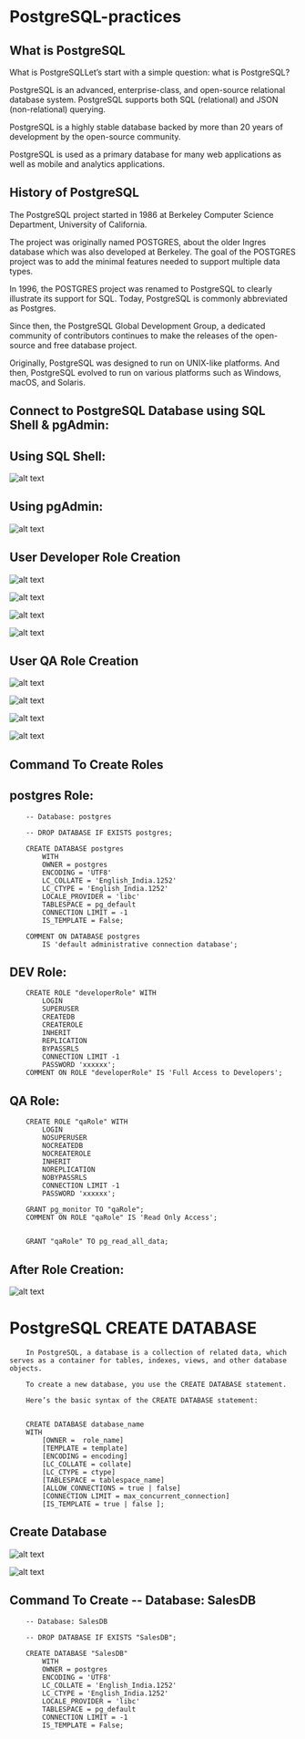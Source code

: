# PostgreSQL-practices

## What is PostgreSQL

What is PostgreSQLLet’s start with a simple question: what is PostgreSQL?

PostgreSQL is an advanced, enterprise-class, and open-source relational database system. 
PostgreSQL supports both SQL (relational) and JSON (non-relational) querying.

PostgreSQL is a highly stable database backed by more than 20 years of development by the open-source community.

PostgreSQL is used as a primary database for many web applications as well as mobile and analytics applications.


## History of PostgreSQL

The PostgreSQL project started in 1986 at Berkeley Computer Science Department, University of California.

The project was originally named POSTGRES, about the older Ingres database which was also developed at Berkeley. 
The goal of the POSTGRES project was to add the minimal features needed to support multiple data types.

In 1996, the POSTGRES project was renamed to PostgreSQL to clearly illustrate its support for SQL. 
Today, PostgreSQL is commonly abbreviated as Postgres.

Since then, the PostgreSQL Global Development Group, a dedicated community of contributors continues to make the releases of the open-source and free database project.

Originally, PostgreSQL was designed to run on UNIX-like platforms. 
And then, PostgreSQL evolved to run on various platforms such as Windows, macOS, and Solaris.



## Connect to PostgreSQL Database using SQL Shell & pgAdmin:


## Using SQL Shell:

![alt text](./screenshots/01-psql.png)


## Using pgAdmin:

![alt text](./screenshots/02-pgadmin4.png)



## User Developer Role Creation


![alt text](./screenshots/03-devGroup-role.png)

![alt text](./screenshots/04-devGroup-pass.png)

![alt text](./screenshots/05-devGroup-previleges.png)

![alt text](./screenshots/06-devGroup-membership.png)


## User QA Role Creation


![alt text](./screenshots/08-qaGroupRole-gen.png)

![alt text](./screenshots/09-qaGroupRole-Privileges.png)

![alt text](./screenshots/10-qaGroupRole-Members.png)

![alt text](./screenshots/11-qaGroupRole-SQL.png)



## Command To Create Roles


## postgres Role:

        -- Database: postgres

        -- DROP DATABASE IF EXISTS postgres;

        CREATE DATABASE postgres
            WITH
            OWNER = postgres
            ENCODING = 'UTF8'
            LC_COLLATE = 'English_India.1252'
            LC_CTYPE = 'English_India.1252'
            LOCALE_PROVIDER = 'libc'
            TABLESPACE = pg_default
            CONNECTION LIMIT = -1
            IS_TEMPLATE = False;

        COMMENT ON DATABASE postgres
            IS 'default administrative connection database';


## DEV Role:

        CREATE ROLE "developerRole" WITH
            LOGIN
            SUPERUSER
            CREATEDB
            CREATEROLE
            INHERIT
            REPLICATION
            BYPASSRLS
            CONNECTION LIMIT -1
            PASSWORD 'xxxxxx';
        COMMENT ON ROLE "developerRole" IS 'Full Access to Developers';

## QA Role:
 
        CREATE ROLE "qaRole" WITH
            LOGIN
            NOSUPERUSER
            NOCREATEDB
            NOCREATEROLE
            INHERIT
            NOREPLICATION
            NOBYPASSRLS
            CONNECTION LIMIT -1
            PASSWORD 'xxxxxx';

        GRANT pg_monitor TO "qaRole";
        COMMENT ON ROLE "qaRole" IS 'Read Only Access';


        GRANT "qaRole" TO pg_read_all_data;



## After Role Creation:

![alt text](./screenshots/07-devGroup-afterRole.png)


# PostgreSQL CREATE DATABASE


        In PostgreSQL, a database is a collection of related data, which serves as a container for tables, indexes, views, and other database objects.

        To create a new database, you use the CREATE DATABASE statement.

        Here’s the basic syntax of the CREATE DATABASE statement:


        CREATE DATABASE database_name
        WITH
            [OWNER =  role_name]
            [TEMPLATE = template]
            [ENCODING = encoding]
            [LC_COLLATE = collate]
            [LC_CTYPE = ctype]
            [TABLESPACE = tablespace_name]
            [ALLOW_CONNECTIONS = true | false]
            [CONNECTION LIMIT = max_concurrent_connection]
            [IS_TEMPLATE = true | false ];


## Create Database

![alt text](./screenshots/12-CreateDB-Sales.png)

![alt text](./screenshots/13-CreateDB-Definition.png)


## Command To Create -- Database: SalesDB

        -- Database: SalesDB

        -- DROP DATABASE IF EXISTS "SalesDB";

        CREATE DATABASE "SalesDB"
            WITH
            OWNER = postgres
            ENCODING = 'UTF8'
            LC_COLLATE = 'English_India.1252'
            LC_CTYPE = 'English_India.1252'
            LOCALE_PROVIDER = 'libc'
            TABLESPACE = pg_default
            CONNECTION LIMIT = -1
            IS_TEMPLATE = False;

